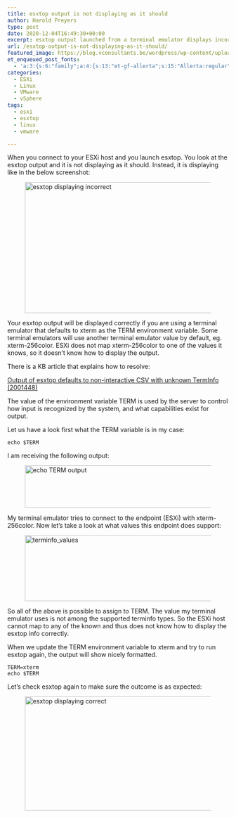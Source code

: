 ```yaml
---
title: esxtop output is not displaying as it should
author: Harold Preyers
type: post
date: 2020-12-04T16:49:30+00:00
excerpt: esxtop output launched from a terminal emulator displays incorrectly. We will update the environment variable value so esxtop information displays correctly
url: /esxtop-output-is-not-displaying-as-it-should/
featured_image: https://blog.vconsultants.be/wordpress/wp-content/uploads/2020/12/esxtop_displaying_incorrect.png
et_enqueued_post_fonts:
  - 'a:3:{s:6:"family";a:4:{s:13:"et-gf-allerta";s:15:"Allerta:regular";s:11:"et-gf-alice";s:13:"Alice:regular";s:16:"et-gf-montserrat";s:137:"Montserrat:100,200,300,regular,500,600,700,800,900,100italic,200italic,300italic,italic,500italic,600italic,700italic,800italic,900italic";s:19:"et-gf-alegreya-sans";s:112:"Alegreya+Sans:100,100italic,300,300italic,regular,italic,500,500italic,700,700italic,800,800italic,900,900italic";}s:6:"subset";a:7:{i:0;s:5:"latin";i:1;s:8:"cyrillic";i:2;s:12:"cyrillic-ext";i:3;s:9:"latin-ext";i:4;s:10:"vietnamese";i:5;s:5:"greek";i:6;s:9:"greek-ext";}s:9:"cache_key";s:72:"{"gph":-1,"divi":"4.20.2","wp":"6.1.1","enable_all_character_sets":"on"}";}'
categories:
  - ESXi
  - Linux
  - VMware
  - vSphere
tags:
  - esxi
  - esxtop
  - linux
  - vmware

---
```

When you connect to your ESXi host and you launch esxtop. You look at the esxtop output and it is not displaying as it should. Instead, it is displaying like in the below screenshot:<figure class="wp-block-image size-large is-style-default has-lightbox">

<img decoding="async" loading="lazy" width="1024" height="298" src="https://i0.wp.com/blog.vconsultants.be/wordpress/wp-content/uploads/2020/12/esxtop_displaying_incorrect.png?resize=1024%2C298&#038;ssl=1" alt="esxtop displaying incorrect" class="wp-image-1721" srcset="https://blog.vconsultants.be/wordpress/wp-content/uploads/2020/12/esxtop_displaying_incorrect-980x285.png 980w, https://blog.vconsultants.be/wordpress/wp-content/uploads/2020/12/esxtop_displaying_incorrect-480x140.png 480w" sizes="(min-width: 0px) and (max-width: 480px) 480px, (min-width: 481px) and (max-width: 980px) 980px, (min-width: 981px) 1024px, 100vw" data-recalc-dims="1" /> </figure> 

Your esxtop output will be displayed correctly if you are using a terminal emulator that defaults to xterm as the TERM environment variable. Some terminal emulators will use another terminal emulator value by default, eg. xterm-256color. ESXi does not map xterm-256color to one of the values it knows, so it doesn&#8217;t know how to display the output.

There is a KB article that explains how to resolve:

<a href="https://kb.vmware.com/s/article/2001448" target="_blank" rel="noreferrer noopener">Output of esxtop defaults to non-interactive CSV with unknown TermInfo (2001448)</a>

The value of the environment variable TERM is used by the server to control how input is recognized by the system, and what capabilities exist for output.

Let us have a look first what the TERM variable is in my case:

<pre id="block-062b6e7c-44d5-4bd8-89db-a8dad2f21481" class="wp-block-code lang:shell"><code>echo $TERM</code></pre>

I am receiving the following output:<figure class="wp-block-image size-large">

<img decoding="async" loading="lazy" width="998" height="97" src="https://i0.wp.com/blog.vconsultants.be/wordpress/wp-content/uploads/2020/12/echo_TERM_output.png?resize=998%2C97&#038;ssl=1" alt="echo TERM output" class="wp-image-1730" srcset="https://i0.wp.com/blog.vconsultants.be/wordpress/wp-content/uploads/2020/12/echo_TERM_output.png?resize=998%2C97&#038;ssl=1 998w, https://blog.vconsultants.be/wordpress/wp-content/uploads/2020/12/echo_TERM_output-980x95.png 980w, https://blog.vconsultants.be/wordpress/wp-content/uploads/2020/12/echo_TERM_output-480x47.png 480w" sizes="(min-width: 0px) and (max-width: 480px) 480px, (min-width: 481px) and (max-width: 980px) 980px, (min-width: 981px) 998px, 100vw" data-recalc-dims="1" /> </figure> 

My terminal emulator tries to connect to the endpoint (ESXi) with xterm-256color. Now let&#8217;s take a look at what values this endpoint does support:<figure class="wp-block-image size-large">

<img decoding="async" loading="lazy" width="1001" height="150" src="https://i0.wp.com/blog.vconsultants.be/wordpress/wp-content/uploads/2020/12/terminfo_values.png?resize=1001%2C150&#038;ssl=1" alt="terminfo_values" class="wp-image-1725" srcset="https://i0.wp.com/blog.vconsultants.be/wordpress/wp-content/uploads/2020/12/terminfo_values.png?resize=1001%2C150&#038;ssl=1 1001w, https://blog.vconsultants.be/wordpress/wp-content/uploads/2020/12/terminfo_values-980x147.png 980w, https://blog.vconsultants.be/wordpress/wp-content/uploads/2020/12/terminfo_values-480x72.png 480w" sizes="(min-width: 0px) and (max-width: 480px) 480px, (min-width: 481px) and (max-width: 980px) 980px, (min-width: 981px) 1001px, 100vw" data-recalc-dims="1" /> </figure> 

So all of the above is possible to assign to TERM. The value my terminal emulator uses is not among the supported terminfo types. So the ESXi host cannot map to any of the known and thus does not know how to display the esxtop info correctly.

When we update the TERM environment variable to xterm and try to run esxtop again, the output will show nicely formatted.

<pre class="wp-block-code"><code>TERM=xterm
echo $TERM</code></pre>

Let&#8217;s check esxtop again to make sure the outcome is as expected:<figure class="wp-block-image size-large">

<img decoding="async" loading="lazy" width="1024" height="260" src="https://i0.wp.com/blog.vconsultants.be/wordpress/wp-content/uploads/2020/12/esxtop_displaying_correct.png?resize=1024%2C260&#038;ssl=1" alt="esxtop displaying correct" class="wp-image-1726" srcset="https://i0.wp.com/blog.vconsultants.be/wordpress/wp-content/uploads/2020/12/esxtop_displaying_correct.png?resize=1024%2C260&#038;ssl=1 1024w, https://blog.vconsultants.be/wordpress/wp-content/uploads/2020/12/esxtop_displaying_correct-980x249.png 980w, https://blog.vconsultants.be/wordpress/wp-content/uploads/2020/12/esxtop_displaying_correct-480x122.png 480w" sizes="(min-width: 0px) and (max-width: 480px) 480px, (min-width: 481px) and (max-width: 980px) 980px, (min-width: 981px) 1024px, 100vw" data-recalc-dims="1" /> </figure>